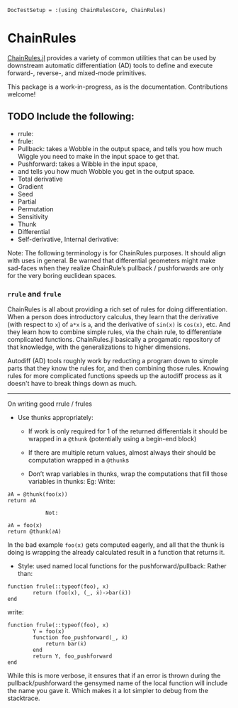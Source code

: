 ```@meta
DocTestSetup = :(using ChainRulesCore, ChainRules)
```

# ChainRules

[ChainRules.jl](https://github.com/JuliaDiff/ChainRules.jl) provides a variety of common utilities that can be used by downstream automatic differentiation (AD) tools to define and execute forward-, reverse-, and mixed-mode primitives.

This package is a work-in-progress, as is the documentation. Contributions welcome!

## TODO Include the following:
* rrule:
* frule:
* Pullback:  takes a Wobble in the output space, and tells you how much Wiggle you need to make in the input space to get that.
* Pushforward:  takes a Wibble in the input space,
* and tells you how much Wobble you get in the output space.
* Total derivative
* Gradient
* Seed
* Partial
* Permutation
* Sensitivity
* Thunk
* Differential
* Self-derivative, Internal derivative:



Note: The following terminology is for ChainRules purposes.
It should align with uses in general.
Be warned that differential geometers might make sad-faces when they realize ChainRule’s pullback / pushforwards are only for the very boring euclidean spaces.




### `rrule` and `frule`
ChainRules is all about providing a rich set of rules for doing differentiation.
When a person does introductory calculus, they learn that the derivative (with respect to `x`)
of `a*x` is `a`, and the derivative of `sin(x)` is `cos(x)`, etc.
And they learn how to combine simple rules, via the chain rule, to differentiate complicated functions.
ChainRules.jl basically a progamatic repository of that knowledge, with the generalizations to higher dimensions.

Autodiff (AD) tools roughly work by reducting a program down to simple parts that they know the rules for,
and then combining those rules.
Knowing rules for more complicated functions speeds up the autodiff process as it doesn't have to break things down as much.





________________




On writing good rrule / frules


* Use thunks appropriately:
   * If work is only required for 1 of the returned differentials it should be wrapped in a `@thunk` (potentially using a begin-end block)
   * If there are multiple return values, almost always their should be computation wrapped in a `@thunk`s


   * Don’t wrap variables in thunks, wrap the computations that fill those variables in thunks: Eg:
Write:
```
∂A = @thunk(foo(x))
return ∂A
```
                Not:
```
∂A = foo(x)
return @thunk(∂A)
```
In the bad example `foo(x)` gets computed eagerly, and all that the thunk is doing is wrapping the already calculated result in a function that returns it.




*  Style: used named local functions for the pushforward/pullback:
Rather than:
```
function frule(::typeof(foo), x)
        return (foo(x), (_, ẋ)->bar(ẋ))
end
```


write:


```
function frule(::typeof(foo), x)
        Y = foo(x)
        function foo_pushforward(_, ẋ)
            return bar(ẋ)
        end
        return Y, foo_pushforward
end
```


While this is more verbose,
it ensures that if an error is thrown during the pullback/pushforward
the gensymed name of the local function will include the name you gave it.
Which makes it a lot simpler to debug from the stacktrace.
